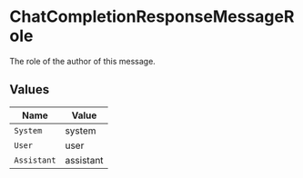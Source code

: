 # ChatCompletionResponseMessageRole

The role of the author of this message.


## Values

| Name        | Value       |
| ----------- | ----------- |
| `System`    | system      |
| `User`      | user        |
| `Assistant` | assistant   |